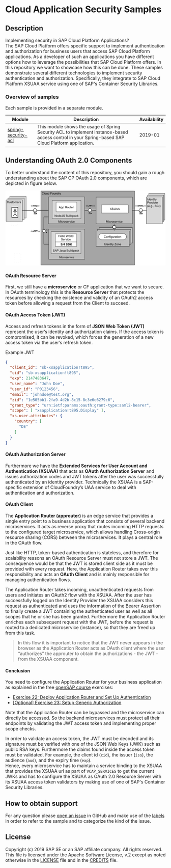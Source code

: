 # Cloud Application Security Samples

## Description
Implementing security in SAP Cloud Platform Applications?  
The SAP Cloud Platform offers specific support to implement authentication and authorization for business users that access SAP Cloud Platform applications. As a developer of such an applications you have different options how to leverage the possibilities that SAP Cloud Platform offers. In this repository we want to showcase how this can be done. These samples demonstrate several different technologies to implement security authentication and authorization. Specifically, they integrate to SAP Cloud Platform XSUAA service using one of SAP's Container Security Libraries.

### Overview of samples
Each sample is provided in a separate module.

   Module | Description | Availability
   ---- | -------- | ----
   [spring-security-acl](spring-security-acl) | This module shows the usage of Spring Security ACL to implement instance-based access control in your Spring-based SAP Cloud Platform application. | 2019-01
   
<a id='components'></a>
## Understanding OAuth 2.0 Components
To better understand the content of this repository, you should gain a rough understanding about the SAP CP OAuth 2.0 components, which are depicted in figure below.

![](images/Figure_OAuth2.0_SAP_CP_Components.png)

#### OAuth Resource Server
First, we still have a **microservice** or CF application that we want to secure. In OAuth terminology this is the **Resource Server** that protects the resources by checking the existence and validity of an OAuth2 access token before allowing a request from the Client to succeed.

#### OAuth Access Token (JWT)
Access and refresh tokens in the form of **JSON Web Token (JWT)** represent the user’s identity and authorization claims. If the access token is compromised, it can be revoked, which forces the generation of a new access token via the user’s refresh token.

Example JWT
```json
{
  "client_id": "sb-xsapplication!t895",
  "cid": "sb-xsapplication!t895",
  "exp": 2147483647,
  "user_name": "John Doe",
  "user_id": "P0123456",
  "email": "johndoe@test.org",
  "zid": "1e505bb1-2fa9-4d2b-8c15-8c3e6e6279c6",
  "grant_type": "urn:ietf:params:oauth:grant-type:saml2-bearer",
  "scope": [ "xsapplication!t895.Display" ],
  "xs.user.attributes": {
    "country": [
      "DE"
    ]
  }
}
```

#### OAuth Authorization Server
Furthermore we have the **Extended Services for User Account and Authentication (XSUAA)** that acts as **OAuth Authorization Server** and issues authorization codes and JWT tokens after the user was successfully authenticated by an identity provider. Technically the XSUAA is a SAP-specific extension of CloudFoundry’s UAA service to deal with authentication and authorization.

#### OAuth Client
The **Application Router (approuter)** is an edge service that provides a single entry point to a business application that consists of several backend microservices. It acts as reverse proxy that routes incoming HTTP requests to the configured target microservice, which allows handling Cross-origin resource sharing (CORS) between the microservices. It plays a central role in the OAuth flow.

Just like HTTP, token-based authentication is stateless, and therefore for scalability reasons an OAuth Resource Server must not store a JWT. The consequence would be that the JWT is stored client side as it must be provided with every request. Here, the Application Router takes over this responsibility and acts an **OAuth Client** and is mainly responsible for managing authentication flows.

The Application Router takes incoming, unauthenticated requests from users and initiates an OAuth2 flow with the XSUAA. After the user has successfully logged on the Identity Provider the XSUAA considers this request as authenticated and uses the information of the Bearer Assertion to finally create a JWT containing the authenticated user as well as all scopes that he or she has been granted. Furthermore the Application Router enriches each subsequent request with the JWT, before the request is routed to a dedicated microservice (instance), so that they are freed up from this task.

> In this flow it is important to notice that the JWT never appears in the browser as the Application Router acts as OAuth client where the user “authorizes” the approuter to obtain the authorizations - the JWT - from the XSUAA component.

#### Conclusion

You need to configure the Application Router for your business application as explained in the free [openSAP course](https://open.sap.com/courses/cp5) exercises:

- [Exercise 22: Deploy Application Router and Set Up Authentication](https://github.com/SAP/cloud-bulletinboard-ads/blob/Documentation/Security/Exercise_22_DeployApplicationRouter.md)
- [[Optional] Exercise 23: Setup Generic Authorization](https://github.com/SAP/cloud-bulletinboard-ads/blob/Documentation/Security/Exercise_23_SetupGenericAuthorization.md)

Note that the Application Router can be bypassed and the microservice can directly be accessed. So the backend microservices must protect all their endpoints by validating the JWT access token and implementing proper scope checks.

In order to validate an access token, the JWT must be decoded and its signature must be verified with one of the JSON Web Keys (JWK) such as public RSA keys. Furthermore the claims found inside the access token must be validated. For example, the client id (`cid`), the issuer (`iss`), the audience (`aud`), and the expiry time (`exp`).  
Hence, every microservice has to maintain a service binding to the XSUAA that provides the XSUAA url as part of `VCAP_SERVICES` to get the current JWKs and has to configure the XSUAA as OAuth 2.0 Resource Server with its XSUAA access token validators by making use of one of SAP's Container Security Libraries.

## How to obtain support
For any question please [open an issue](https://github.com/SAP/cloud-application-security-sample/issues/new) in GitHub and make use of the [labels](https://github.com/SAP/cloud-application-security-sample/labels) in order to refer to the sample and to categorize the kind of the issue.

## License
Copyright (c) 2019 SAP SE or an SAP affiliate company. All rights reserved.
This file is licensed under the Apache Software License, v.2 except as noted otherwise in the [LICENSE](/LICENSE.pdf) file and in the [CREDITS](/CREDITS) file.
